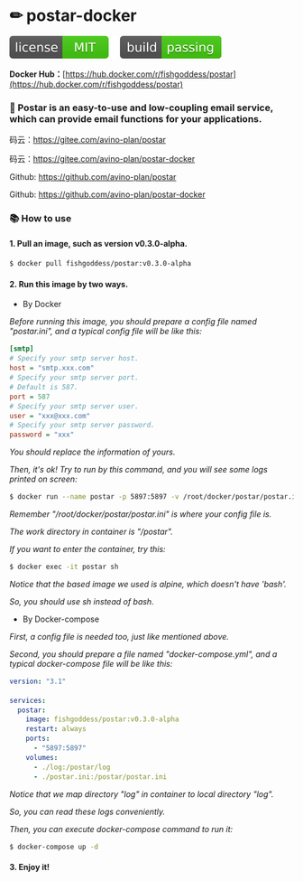 # ✏ postar-docker

[![license](_icons/license.svg)](https://opensource.org/licenses/MIT)
[![build](_icons/build.svg)](_icons/build.svg)

**Docker Hub：**[https://hub.docker.com/r/fishgoddess/postar](https://hub.docker.com/r/fishgoddess/postar)

### 🔗 Postar is an easy-to-use and low-coupling email service, which can provide email functions for your applications.

码云：https://gitee.com/avino-plan/postar

码云：https://gitee.com/avino-plan/postar-docker

Github: https://github.com/avino-plan/postar

Github: https://github.com/avino-plan/postar-docker

### 📚 How to use

#### 1. Pull an image, such as version v0.3.0-alpha.

```bash
$ docker pull fishgoddess/postar:v0.3.0-alpha
```

#### 2. Run this image by two ways.

* By Docker

_Before running this image, you should prepare a config file named "postar.ini", and a typical config file will be like
this:_

```ini
[smtp]
# Specify your smtp server host.
host = "smtp.xxx.com"
# Specify your smtp server port.
# Default is 587.
port = 587
# Specify your smtp server user.
user = "xxx@xxx.com"
# Specify your smtp server password.
password = "xxx"
```

_You should replace the information of yours._

_Then, it's ok! Try to run by this command, and you will see some logs printed on screen:_

```bash
$ docker run --name postar -p 5897:5897 -v /root/docker/postar/postar.ini:/postar/postar.ini fishgoddess/postar:v0.3.0-alpha
```

_Remember "/root/docker/postar/postar.ini" is where your config file is._

_The work directory in container is "/postar"._

_If you want to enter the container, try this:_

```bash
$ docker exec -it postar sh
```

_Notice that the based image we used is alpine, which doesn't have 'bash'._

_So, you should use sh instead of bash._

* By Docker-compose

_First, a config file is needed too, just like mentioned above._

_Second, you should prepare a file named "docker-compose.yml", and a typical docker-compose file will be like this:_

```yaml
version: "3.1"

services:
  postar:
    image: fishgoddess/postar:v0.3.0-alpha
    restart: always
    ports:
      - "5897:5897"
    volumes:
      - ./log:/postar/log
      - ./postar.ini:/postar/postar.ini
```

_Notice that we map directory "log" in container to local directory "log"._

_So, you can read these logs conveniently._

_Then, you can execute docker-compose command to run it:_

```bash
$ docker-compose up -d
```

#### 3. Enjoy it!
